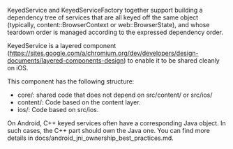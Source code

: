 KeyedService and KeyedServiceFactory together support building a dependency tree
of services that are all keyed off the same object (typically,
content::BrowserContext or web::BrowserState), and whose teardown order is
managed according to the expressed dependency order.

KeyedService is a layered component
(https://sites.google.com/a/chromium.org/dev/developers/design-documents/layered-components-design)
to enable it to be shared cleanly on iOS.

This component has the following structure:

- core/: shared code that does not depend on src/content/ or src/ios/
- content/: Code based on the content layer.
- ios/: Code based on src/ios.

On Android, C++ keyed services often have a corresponding Java object. In such
cases, the C++ part should own the Java one. You can find more details in
docs/android_jni_ownership_best_practices.md.
